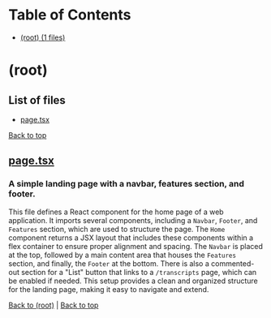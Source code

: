 # Table of Contents

- [(root) (1 files)](#root)
# (root)

## List of files

- [page.tsx](#pagetsx)

[Back to top](#table-of-contents)

## [page.tsx](page.tsx)

### A simple landing page with a navbar, features section, and footer.

This file defines a React component for the home page of a web application. It imports several components, including a `Navbar`, `Footer`, and `Features` section, which are used to structure the page. The `Home` component returns a JSX layout that includes these components within a flex container to ensure proper alignment and spacing. The `Navbar` is placed at the top, followed by a main content area that houses the `Features` section, and finally, the `Footer` at the bottom. There is also a commented-out section for a "List" button that links to a `/transcripts` page, which can be enabled if needed. This setup provides a clean and organized structure for the landing page, making it easy to navigate and extend.

[Back to (root)](#root) | [Back to top](#table-of-contents)

